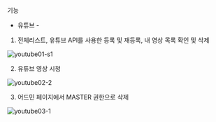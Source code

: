
기능





- 유튜브 -
1. 전체리스트, 유튜브 API를 사용한 등록 및 재등록, 내 영상 목록 확인 및 삭제

![youtube01-s1](https://user-images.githubusercontent.com/76759835/189476730-f0171855-3a2e-4859-9f9a-bb7c50066885.gif)





2. 유튜브 영상 시청

![youtube02-2](https://user-images.githubusercontent.com/76759835/189476339-bb953f45-9773-4304-9961-1d99fc875dc8.gif)




3. 어드민 페이지에서 MASTER 권한으로 삭제 

![youtube03-1](https://user-images.githubusercontent.com/76759835/189476568-fffa79b8-7920-4790-91ce-575665048d15.gif)
